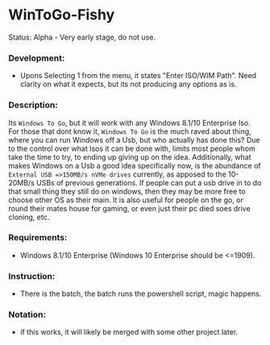 # WinToGo-Fishy
Status: Alpha - Very early stage, do not use.

### Development:
- Upons Selecting 1 from the menu, it states "Enter ISO/WIM Path". Need clarity on what it expects, but its not producing any options as is.

### Description:
Its `Windows To Go`, but it will work with any Windows 8.1/10 Enterprise Iso. For those that dont know it, `Windows To Go` is the much raved about thing, where you can run Windows off a Usb, but who actually has done this? Due to the control over what Isos it can be done with, limits most people whom take the time to try, to ending up giving up on the idea. Additionally, what makes Windows on a Usb a good idea specifically now, is the abundance of `External USB =>150MB/s nVMe drives` currently, as apposed to the 10-20MB/s USBs of previous generations. If people can put a usb drive in to do that small thing they still do on windows, then they may be more free to choose other OS as their main. It is also useful for people on the go, or round their mates house for gaming, or even just their pc died soes drive cloning, etc.

### Requirements:
- Windows 8.1/10 Enterprise (Windows 10 Enterprise should be <=1909).

### Instruction:
- There is the batch, the batch runs the powershell script, magic happens.

### Notation:
- if this works, it will likely be merged with some other project later. 
